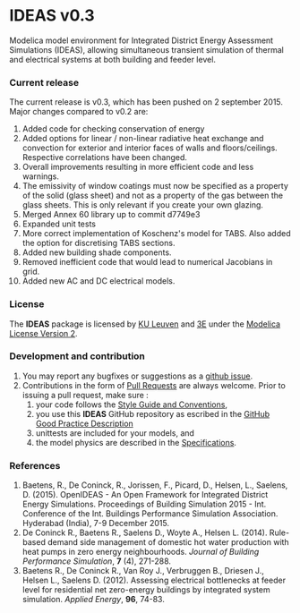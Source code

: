 IDEAS v0.3
==========

Modelica model environment for Integrated District Energy Assessment Simulations (IDEAS), allowing simultaneous transient simulation of thermal and electrical systems at both building and feeder level.

### Current release

The current release is v0.3, which has been pushed on 2 september 2015. Major changes compared to v0.2 are:

1. Added code for checking conservation of energy
2. Added options for linear / non-linear radiative heat exchange and convection for exterior and interior faces of walls and floors/ceilings. Respective correlations have been changed.
3. Overall improvements resulting in more efficient code and less warnings.
4. The emissivity of window coatings must now be specified as a property of the solid (glass sheet) and not as a property of the gas between the glass sheets. This is only relevant if you create your own glazing.
5. Merged Annex 60 library up to commit d7749e3
6. Expanded unit tests
7. More correct implementation of Koschenz's model for TABS. Also added the option for discretising TABS sections.
8. Added new building shade components.
9. Removed inefficient code that would lead to numerical Jacobians in grid.
10. Added new AC and DC electrical models.



### License

The **IDEAS** package is licensed by [KU Leuven](http://www.kuleuven.be) and [3E](http://www.3e.eu) under the [Modelica License Version 2](https://www.modelica.org/licenses/ModelicaLicense2).

### Development and contribution

1. You may report any bugfixes or suggestions as a [github issue](https://github.com/open-ideas/IDEAS/issues).
2. Contributions in the form of [Pull Requests](https://help.github.com/articles/using-pull-requests) are always welcome. Prior to issuing a pull request, make sure :
    1. your code follows the [Style Guide and Conventions](https://github.com/open-ideas/IDEAS/wiki/Style%20Guide%20and%20GitHub%20Good%20Practice),
    2. you use this **IDEAS** GitHub repository as escribed in the [GitHub Good Practice Description](https://github.com/open-ideas/IDEAS/wiki/Style%20Guide%20and%20GitHub%20Good%20Practice)
    3. unittests are included for your models, and
    4. the model physics are described in the [Specifications](https://github.com/open-ideas/IDEAS/tree/master/Specifications).

### References

1. Baetens, R., De Coninck, R., Jorissen, F., Picard, D., Helsen, L., Saelens, D. (2015). OpenIDEAS - An Open Framework for Integrated District Energy Simulations. Proceedings of Building Simulation 2015 - Int. Conference of the Int. Buildings Performance Simulation Association. Hyderabad (India), 7-9 December 2015.
2. De Coninck R., Baetens R., Saelens D., Woyte A., Helsen L. (2014). Rule-based demand side management of domestic hot water production with heat pumps in zero energy neighbourhoods. *Journal of Building Performance Simulation*, **7** (4), 271-288.
3. Baetens R., De Coninck R., Van Roy J., Verbruggen B., Driesen J., Helsen L., Saelens D. (2012). Assessing electrical bottlenecks at feeder level for residential net zero-energy buildings by integrated system simulation. *Applied Energy*, **96**, 74-83.
